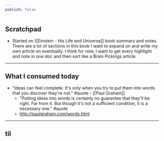 ```yaml
---
publish: false
---
```


## Scratchpad
- Started on [[Einstein - His Life and Universe]] book summary and notes. There are a lot of sections in this book I want to expand on and write my own article on eventually. I think for now, I want to get every highlight and note in one doc and then sort like a Brain Pickings article. 

***
## What I consumed today
- "Ideas can feel complete. It's only when you try to put them into words that you discover they're not." #quote - [[Paul Graham]]
	- "Putting ideas into words is certainly no guarantee that they'll be right. Far from it. But though it's not a sufficient condition, it is a necessary one." #quote 
	- http://paulgraham.com/words.html


***
## til


